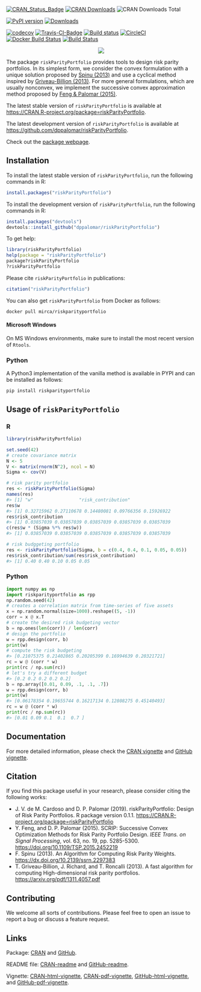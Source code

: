 <!-- README.md is generated from README.Rmd. Please edit that file -->



[![CRAN_Status_Badge](https://www.r-pkg.org/badges/version/riskParityPortfolio)](https://cran.r-project.org/package=riskParityPortfolio)
[![CRAN Downloads](https://cranlogs.r-pkg.org/badges/riskParityPortfolio)](https://cran.r-project.org/package=riskParityPortfolio)
![CRAN Downloads Total](https://cranlogs.r-pkg.org/badges/grand-total/riskParityPortfolio?color=brightgreen)

[![PyPI version](https://badge.fury.io/py/riskparityportfolio.svg)](https://badge.fury.io/py/riskparityportfolio)
[![Downloads](https://pepy.tech/badge/riskparityportfolio)](https://pepy.tech/project/riskparityportfolio)

[![codecov](https://codecov.io/gh/mirca/riskParityPortfolio/branch/master/graph/badge.svg)](https://codecov.io/gh/mirca/riskParityPortfolio)
[![Travis-CI-Badge](https://travis-ci.org/mirca/riskParityPortfolio.svg?branch=master)](https://travis-ci.org/mirca/riskParityPortfolio)
[![Build status](https://ci.appveyor.com/api/projects/status/dqjti1y461u7sjn8/branch/master?svg=true)](https://ci.appveyor.com/project/mirca/riskparityportfolio/branch/master)
[![CircleCI](https://circleci.com/gh/mirca/riskParityPortfolio.svg?style=svg)](https://circleci.com/gh/mirca/riskParityPortfolio)
[![Docker Build Status](https://img.shields.io/docker/build/mirca/riskparityportfolio.svg)](https://hub.docker.com/r/mirca/riskparityportfolio/)
[![Build Status](https://dev.azure.com/jvmirca/riskParityPortfolio/_apis/build/status/mirca.riskParityPortfolio?branchName=master)](https://dev.azure.com/jvmirca/riskParityPortfolio/_build/latest?definitionId=1&branchName=master)

<p align="center">
  <img src="https://github.com/mirca/riskParityPortfolio/blob/master/logo.png?raw=true"/>
  <br>
</p>

The package `riskParityPortfolio` provides tools to design risk parity portfolios.
In its simplest form, we consider the convex formulation with a unique solution proposed by
[Spinu (2013)](https://dx.doi.org/10.2139/ssrn.2297383) and use a cyclical method inspired by
[Griveau-Billion (2013)](https://arxiv.org/pdf/1311.4057.pdf). For more general formulations,
which are usually nonconvex, we implement the successive convex approximation
method proposed by [Feng & Palomar (2015)](https://doi.org/10.1109/TSP.2015.2452219).

The latest stable version of ``riskParityPortfolio`` is available at https://CRAN.R-project.org/package=riskParityPortfolio.

The latest development version of ``riskParityPortfolio`` is available at https://github.com/dppalomar/riskParityPortfolio.

Check out the [package webpage](https://mirca.github.io/riskParityPortfolio).

## Installation
To install the latest stable version of ``riskParityPortfolio``, run the following commands in R:

```r
install.packages("riskParityPortfolio")
```

To install the development version of ``riskParityPortfolio``, run the following commands in R:

```r
install.packages("devtools")
devtools::install_github("dppalomar/riskParityPortfolio")
```

To get help:

```r
library(riskParityPortfolio)
help(package = "riskParityPortfolio")
package?riskParityPortfolio
?riskParityPortfolio
```

Please cite ``riskParityPortfolio`` in publications:

```r
citation("riskParityPortfolio")
```

You can also get ``riskParityPortfolio`` from Docker as follows:
```
docker pull mirca/riskparityportfolio
```

#### Microsoft Windows
On MS Windows environments, make sure to install the most recent version of
``Rtools``.

### Python

A Python3 implementation of the vanilla method is available in PYPI and can be installed as follows:
```
pip install riskparityportfolio
```

## Usage of `riskParityPortfolio`

### R


```r
library(riskParityPortfolio)

set.seed(42)
# create covariance matrix
N <- 5
V <- matrix(rnorm(N^2), ncol = N)
Sigma <- cov(V)

# risk parity portfolio
res <- riskParityPortfolio(Sigma)
names(res)
#> [1] "w"                 "risk_contribution"
res$w
#> [1] 0.32715962 0.27110678 0.14480081 0.09766356 0.15926922
res$risk_contribution
#> [1] 0.03857039 0.03857039 0.03857039 0.03857039 0.03857039
c(res$w * (Sigma %*% res$w))
#> [1] 0.03857039 0.03857039 0.03857039 0.03857039 0.03857039

# risk budggeting portfolio
res <- riskParityPortfolio(Sigma, b = c(0.4, 0.4, 0.1, 0.05, 0.05))
res$risk_contribution/sum(res$risk_contribution)
#> [1] 0.40 0.40 0.10 0.05 0.05
```

### Python

```python
import numpy as np
import riskparityportfolio as rpp
np.random.seed(42)
# creates a correlation matrix from time-series of five assets
x = np.random.normal(size=1000).reshape((5, -1))
corr = x @ x.T
# create the desired risk budgeting vector
b = np.ones(len(corr)) / len(corr)
# design the portfolio
w = rpp.design(corr, b)
print(w)
# compute the risk budgeting
#> [0.21075375 0.21402865 0.20205399 0.16994639 0.20321721]
rc = w @ (corr * w)
print(rc / np.sum(rc))
# let's try a different budget
#> [0.2 0.2 0.2 0.2 0.2]
b = np.array([0.01, 0.09, .1, .1, .7])
w = rpp.design(corr, b)
print(w)
#> [0.06178354 0.19655744 0.16217134 0.12808275 0.45140493]
rc = w @ (corr * w)
print(rc / np.sum(rc))
#> [0.01 0.09 0.1  0.1  0.7 ]
```


## Documentation
For more detailed information, please check the
[CRAN vignette](https://cran.r-project.org/package=riskParityPortfolio/vignettes/RiskParityPortfolio.html) and
[GitHub vignette](https://raw.githack.com/dppalomar/riskParityPortfolio/master/vignettes/RiskParityPortfolio.html).

## Citation
If you find this package useful in your research, please consider citing the following works:

- J. V. de M. Cardoso and D. P. Palomar (2019). riskParityPortfolio:
  Design of Risk Parity Portfolios. R package version 0.1.1.
  <https://CRAN.R-project.org/package=riskParityPortfolio>
- Y. Feng, and D. P. Palomar (2015). SCRIP: Successive Convex Optimization Methods for
  Risk Parity Portfolio Design. _IEEE Trans. on Signal Processing_, vol. 63, no. 19,
  pp. 5285-5300. <https://doi.org/10.1109/TSP.2015.2452219>
- F. Spinu (2013). An Algorithm for Computing Risk Parity Weights.
  <https://dx.doi.org/10.2139/ssrn.2297383>
- T. Griveau-Billion, J. Richard, and T. Roncalli (2013). A fast algorithm for computing High-dimensional risk parity portfolios. <https://arxiv.org/pdf/1311.4057.pdf>


## Contributing

We welcome all sorts of contributions. Please feel free to open an issue
to report a bug or discuss a feature request.

## Links
Package: [CRAN](https://CRAN.R-project.org/package=riskParityPortfolio) and [GitHub](https://github.com/dppalomar/riskParityPortfolio).

README file: [CRAN-readme](https://cran.r-project.org/package=riskParityPortfolio/readme/README.html)
and [GitHub-readme](https://raw.githack.com/dppalomar/riskParityPortfolio/master/README.html).

Vignette: [CRAN-html-vignette](https://cran.r-project.org/package=riskParityPortfolio/vignettes/RiskParityPortfolio.html),
[CRAN-pdf-vignette](https://cran.r-project.org/package=riskParityPortfolio/vignettes/RiskParityPortfolio-pdf.pdf),
[GitHub-html-vignette](https://raw.githack.com/dppalomar/riskParityPortfolio/master/vignettes/RiskParityPortfolio.html), and
[GitHub-pdf-vignette](https://docs.google.com/viewer?url=https://github.com/dppalomar/riskParityPortfolio/raw/master/vignettes/RiskParityPortfolio-pdf.pdf).
